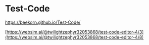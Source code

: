 # Test-Code


https://beekorn.github.io/Test-Code/

[https://websim.ai/@twilightzephyr32053868/test-code-editor-4/3](https://websim.ai/@twilightzephyr32053868/test-code-editor-4/8)

